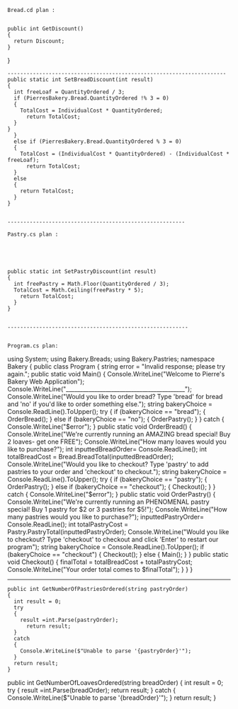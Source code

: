     Bread.cd plan :


    public int GetDiscount()
    {
      return Discount;
    }
  }

    ---------------------------------------------------------------------
    public static int SetBreadDiscount(int result)
    {
      int freeLoaf = QuantityOrdered / 3;
      if (PierresBakery.Bread.QuantityOrdered !% 3 = 0)
      {
        TotalCost = IndividualCost * QuantityOrdered;
          return TotalCost;
      }
    }
      }
      else if (PierresBakery.Bread.QuantityOrdered % 3 = 0)
      {
        TotalCost = (IndividualCost * QuantityOrdered) - (IndividualCost * freeLoaf);
          return TotalCost;
      }
      else
      {
        return TotalCost;
      }
    }


    --------------------------------------------------------

    Pastry.cs plan :





    public static int SetPastryDiscount(int result)
    {
      int freePastry = Math.Floor(QuantityOrdered / 3);
      TotalCost = Math.Ceiling(freePastry * 5);
        return TotalCost;
      }
    }


    ---------------------------------------------------------


    Program.cs plan:



using System;
using Bakery.Breads;
using Bakery.Pastries;
namespace Bakery
{
  public class Program
  {
    string error = "Invalid response; please try again.";
    public static void Main()
    {
      Console.WriteLine("Welcome to Pierre's Bakery Web Application");
      Console.WriteLine("__________________________________________");
      Console.WriteLine("Would you like to order bread? Type 'bread' for bread and 'no' if you'd like to order something else.");
      string bakeryChoice = Console.ReadLine().ToUpper();
      try
      {
        if (bakeryChoice == "bread");
        {
          OrderBread();
        }
        else if (bakeryChoice == "no");
        {
          OrderPastry();
        }
      }
      catch
      {
        Console.WriteLine("$error");
      }
    public static void OrderBread()
    {
      Console.WriteLine("We're currently running an AMAZING bread special! Buy 2 loaves- get one FREE");
      Console.WriteLine("How many loaves would you like to purchase?");
      int inputtedBreadOrder= Console.ReadLine();
      int totalBreadCost = Bread.BreadTotal(inputtedBreadOrder);
      Console.WriteLine("Would you like to checkout? Type 'pastry' to add pastries to your order and 'checkout' to checkout.");
      string bakeryChoice = Console.ReadLine().ToUpper();
      try
      {
        if (bakeryChoice == "pastry");
        {
          OrderPastry();
        }
        else if (bakeryChoice == "checkout");
        {
          Checkout();
        }
      }
      catch
      {
        Console.WriteLine("$error");
      }
    public static void OrderPastry()
    {
      Console.WriteLine("We're currently running an PHENOMENAL pastry special! Buy 1 pastry for $2 or 3 pastries for $5!");
      Console.WriteLine("How many pastries would you like to purchase?");
      inputtedPastryOrder= Console.ReadLine();
      int totalPastryCost = Pastry.PastryTotal(inputtedPastryOrder);
      Console.WriteLine("Would you like to checkout? Type 'checkout' to checkout and click 'Enter' to restart our program");
      string bakeryChoice = Console.ReadLine().ToUpper();
      if (bakeryChoice == "checkout")
          {
            Checkout();
          }
      else
      {
        Main();
      }
    }
    public static void Checkout()
    {
      finalTotal = totalBreadCost + totalPastryCost;
      Console.WriteLine("Your order total comes to $finalTotal");
    }
  }
}



----------------

    public int GetNumberOfPastriesOrdered(string pastryOrder)
    {
      int result = 0;
      try
      {
        result =int.Parse(pastryOrder);
          return result;
      }
      catch
      {
        Console.WriteLine($"Unable to parse '{pastryOrder}'");
      }
      return result;
    }


public int GetNumberOfLoavesOrdered(string breadOrder)
    {
      int result = 0;
      try
      {
        result =int.Parse(breadOrder);
          return result;
      }
      catch
      {
        Console.WriteLine($"Unable to parse '{breadOrder}'");
      }
      return result;
    }